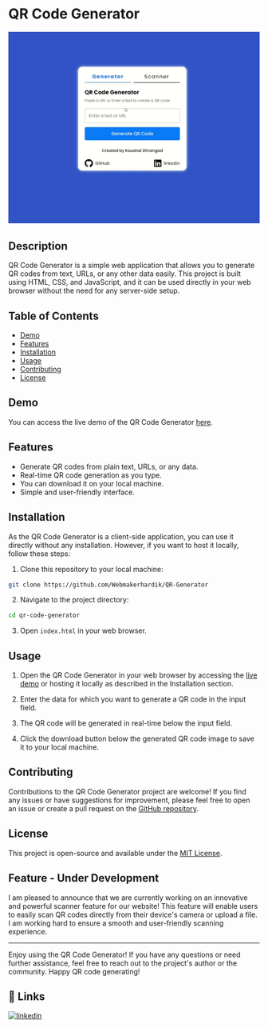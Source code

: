 # QR Code Generator

![QR Code Generator Demo](./demo.gif)

## Description

QR Code Generator is a simple web application that allows you to generate QR codes from text, URLs, or any other data easily. This project is built using HTML, CSS, and JavaScript, and it can be used directly in your web browser without the need for any server-side setup.

## Table of Contents

- [Demo](#demo)
- [Features](#features)
- [Installation](#installation)
- [Usage](#usage)
- [Contributing](#contributing)
- [License](#license)

## Demo

You can access the live demo of the QR Code Generator [here](https://webmakerhardik.github.io/QR-Generator/).

## Features

- Generate QR codes from plain text, URLs, or any data.
- Real-time QR code generation as you type.
- You can download it on your local machine.
- Simple and user-friendly interface.

## Installation

As the QR Code Generator is a client-side application, you can use it directly without any installation. However, if you want to host it locally, follow these steps:

1. Clone this repository to your local machine:

```bash
git clone https://github.com/Webmakerhardik/QR-Generator
```

2. Navigate to the project directory:

```bash
cd qr-code-generator
```

3. Open `index.html` in your web browser.

## Usage

1. Open the QR Code Generator in your web browser by accessing the [live demo](https://webmakerhardik.github.io/QR-Generator/) or hosting it locally as described in the Installation section.

2. Enter the data for which you want to generate a QR code in the input field.

3. The QR code will be generated in real-time below the input field.

4. Click the download button below the generated QR code image to save it to your local machine.

## Contributing

Contributions to the QR Code Generator project are welcome! If you find any issues or have suggestions for improvement, please feel free to open an issue or create a pull request on the [GitHub repository](https://github.com/Webmakerhardik/QR-Generator).

## License

This project is open-source and available under the [MIT License](https://github.com/Webmakerhardik/QR-Generator/blob/master/LICENSE).

 ## Feature - Under Development

I am pleased to announce that we are currently working on an innovative and powerful scanner feature for our website! This feature will enable users to easily scan QR codes directly from their device's camera or upload a file. I am working hard to ensure a smooth and user-friendly scanning experience.

---
Enjoy using the QR Code Generator! If you have any questions or need further assistance, feel free to reach out to the project's author or the community. Happy QR code generating!

## 🔗 Links
[![linkedin](https://img.shields.io/badge/linkedin-0A66C2?style=for-the-badge&logo=linkedin&logoColor=white)](https://www.linkedin.com/in/hardik-gupta-a9b861273)
